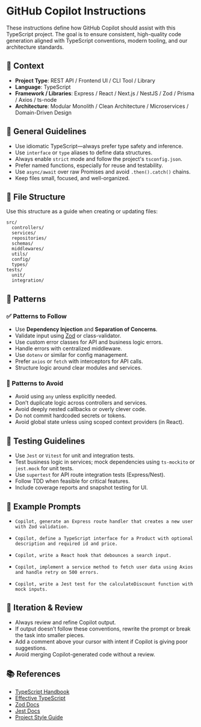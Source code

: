# GitHub Copilot Instructions

These instructions define how GitHub Copilot should assist with this TypeScript project. The goal is to ensure consistent, high-quality code generation aligned with TypeScript conventions, modern tooling, and our architecture standards.

## 🧠 Context

- **Project Type**: REST API / Frontend UI / CLI Tool / Library
- **Language**: TypeScript
- **Framework / Libraries**: Express / React / Next.js / NestJS / Zod / Prisma / Axios / ts-node
- **Architecture**: Modular Monolith / Clean Architecture / Microservices / Domain-Driven Design

## 🔧 General Guidelines

- Use idiomatic TypeScript—always prefer type safety and inference.
- Use `interface` or `type` aliases to define data structures.
- Always enable `strict` mode and follow the project's `tsconfig.json`.
- Prefer named functions, especially for reuse and testability.
- Use `async/await` over raw Promises and avoid `.then().catch()` chains.
- Keep files small, focused, and well-organized.

## 📁 File Structure

Use this structure as a guide when creating or updating files:
```text
src/
  controllers/
  services/
  repositories/
  schemas/
  middlewares/
  utils/
  config/
  types/
tests/
  unit/
  integration/
```

## 🧶 Patterns

### ✅ Patterns to Follow
- Use **Dependency Injection** and **Separation of Concerns**.
- Validate input using [Zod](https://zod.dev/) or class-validator.
- Use custom error classes for API and business logic errors.
- Handle errors with centralized middleware.
- Use `dotenv` or similar for config management.
- Prefer `axios` or `fetch` with interceptors for API calls.
- Structure logic around clear modules and services.

### 🚫 Patterns to Avoid
- Avoid using `any` unless explicitly needed.
- Don’t duplicate logic across controllers and services.
- Avoid deeply nested callbacks or overly clever code.
- Do not commit hardcoded secrets or tokens.
- Avoid global state unless using scoped context providers (in React).

## 🧪 Testing Guidelines

- Use `Jest` or `Vitest` for unit and integration tests.
- Test business logic in services; mock dependencies using `ts-mockito` or `jest.mock` for unit tests.
- Use `supertest` for API route integration tests (Express/Nest).
- Follow TDD when feasible for critical features.
- Include coverage reports and snapshot testing for UI.

## 🧩 Example Prompts
- `Copilot, generate an Express route handler that creates a new user with Zod validation.`

- `Copilot, define a TypeScript interface for a Product with optional description and required id and price.`

- `Copilot, write a React hook that debounces a search input.`

- `Copilot, implement a service method to fetch user data using Axios and handle retry on 500 errors.`

- `Copilot, write a Jest test for the calculateDiscount function with mock inputs.`

## 🔁 Iteration & Review

- Always review and refine Copilot output.
- If output doesn’t follow these conventions, rewrite the prompt or break the task into smaller pieces.
- Add a comment above your cursor with intent if Copilot is giving poor suggestions.
- Avoid merging Copilot-generated code without a review.

## 📚 References

- [TypeScript Handbook](https://www.typescriptlang.org/docs/handbook/intro.html)
- [Effective TypeScript](https://effectivetypescript.com/)
- [Zod Docs](https://zod.dev/)
- [Jest Docs](https://jestjs.io/docs/getting-started)
- [Project Style Guide](https://ts.dev/style/)
